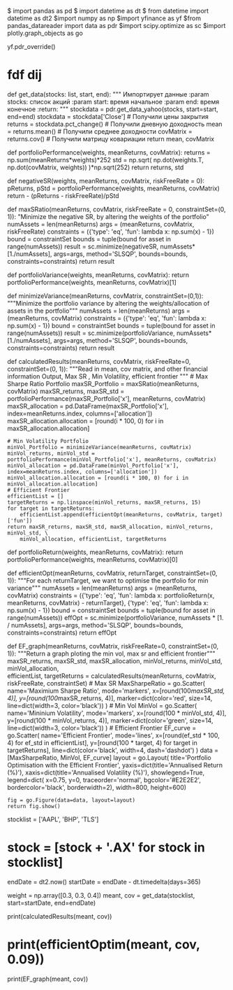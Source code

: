 $ import pandas as pd
$ import datetime as dt
$ from datetime import datetime as dt2
$import numpy as np
$import yfinance as yf
$from pandas_datareader import data as pdr
$import scipy.optimize as sc
$import plotly.graph_objects as go

yf.pdr_override()

# fdf dij
def get_data(stocks: list, start, end):
    """
    Импортирует данные
    :param stocks: список акций
    :param start: время начальное
    :param end: время конечное
    :return:
    """
    stockdata = pdr.get_data_yahoo(stocks, start=start, end=end)
    stockdata = stockdata['Close']  # Получили цены закрытия
    returns = stockdata.pct_change()  # Получили дневную доходность
    mean = returns.mean()  # Получили среднее доходности
    covMatrix = returns.cov()  # Получили матрицу ковариации
    return mean, covMatrix


def portfolioPerformance(weights, meanReturns, covMatrix):
    returns = np.sum(meanReturns*weights)*252
    std = np.sqrt(
            np.dot(weights.T, np.dot(covMatrix, weights))
           )*np.sqrt(252)
    return returns, std


def negativeSR(weights, meanReturns, covMatrix, riskFreeRate = 0):
    pReturns, pStd = portfolioPerformance(weights, meanReturns, covMatrix)
    return - (pReturns - riskFreeRate)/pStd


def maxSRatio(meanReturns, covMatrix, riskFreeRate = 0, constraintSet=(0, 1)):
    "Minimize the negative SR, by altering the weights of the portfolio"
    numAssets = len(meanReturns)
    args = (meanReturns, covMatrix, riskFreeRate)
    constraints = ({'type': 'eq', 'fun': lambda x: np.sum(x) - 1})
    bound = constraintSet
    bounds = tuple(bound for asset in range(numAssets))
    result = sc.minimize(negativeSR, numAssets*[1./numAssets], args=args,
                        method='SLSQP', bounds=bounds, constraints=constraints)
    return result


def portfolioVariance(weights, meanReturns, covMatrix):
    return portfolioPerformance(weights, meanReturns, covMatrix)[1]


def minimizeVariance(meanReturns, covMatrix, constraintSet=(0,1)):
    """Minimize the portfolio variance by altering the
     weights/allocation of assets in the portfolio"""
    numAssets = len(meanReturns)
    args = (meanReturns, covMatrix)
    constraints = ({'type': 'eq', 'fun': lambda x: np.sum(x) - 1})
    bound = constraintSet
    bounds = tuple(bound for asset in range(numAssets))
    result = sc.minimize(portfolioVariance, numAssets*[1./numAssets], args=args,
                        method='SLSQP', bounds=bounds, constraints=constraints)
    return result


def calculatedResults(meanReturns, covMatrix, riskFreeRate=0, constraintSet=(0, 1)):
    """Read in mean, cov matrix, and other financial information
        Output, Max SR , Min Volatility, efficient frontier """
    # Max Sharpe Ratio Portfolio
    maxSR_Portfolio = maxSRatio(meanReturns, covMatrix)
    maxSR_returns, maxSR_std = portfolioPerformance(maxSR_Portfolio['x'], meanReturns, covMatrix)
    maxSR_allocation = pd.DataFrame(maxSR_Portfolio['x'], index=meanReturns.index, columns=['allocation'])
    maxSR_allocation.allocation = [round(i * 100, 0) for i in maxSR_allocation.allocation]

    # Min Volatility Portfolio
    minVol_Portfolio = minimizeVariance(meanReturns, covMatrix)
    minVol_returns, minVol_std = portfolioPerformance(minVol_Portfolio['x'], meanReturns, covMatrix)
    minVol_allocation = pd.DataFrame(minVol_Portfolio['x'], index=meanReturns.index, columns=['allocation'])
    minVol_allocation.allocation = [round(i * 100, 0) for i in minVol_allocation.allocation]
    # Efficient Frontier
    efficientList = []
    targetReturns = np.linspace(minVol_returns, maxSR_returns, 15)
    for target in targetReturns:
        efficientList.append(efficientOpt(meanReturns, covMatrix, target)['fun'])
    return maxSR_returns, maxSR_std, maxSR_allocation, minVol_returns, minVol_std, \
        minVol_allocation, efficientList, targetReturns


def portfolioReturn(weights, meanReturns, covMatrix):
    return portfolioPerformance(weights, meanReturns, covMatrix)[0]


def efficientOpt(meanReturns, covMatrix, returnTarget, constraintSet=(0, 1)):
    """For each returnTarget, we want to optimise the portfolio for min variance"""
    numAssets = len(meanReturns)
    args = (meanReturns, covMatrix)
    constraints = ({'type': 'eq', 'fun': lambda x: portfolioReturn(x, meanReturns, covMatrix) - returnTarget},
                   {'type': 'eq', 'fun': lambda x: np.sum(x) - 1})
    bound = constraintSet
    bounds = tuple(bound for asset in range(numAssets))
    effOpt = sc.minimize(portfolioVariance, numAssets * [1. / numAssets], args=args, method='SLSQP', bounds=bounds,
                         constraints=constraints)
    return effOpt


def EF_graph(meanReturns, covMatrix, riskFreeRate=0, constraintSet=(0, 1)):
    """Return a graph ploting the min vol, max sr and efficient frontier"""
    maxSR_returns, maxSR_std, maxSR_allocation, minVol_returns, minVol_std, minVol_allocation, \
        efficientList, targetReturns = calculatedResults(meanReturns, covMatrix, riskFreeRate, constraintSet)
    # Max SR
    MaxSharpeRatio = go.Scatter(
        name='Maximium Sharpe Ratio',
        mode='markers',
        x=[round(100*maxSR_std, 4)],
        y=[round(100*maxSR_returns, 4)],
        marker=dict(color='red', size=14, line=dict(width=3, color='black'))
    )
    # Min Vol
    MinVol = go.Scatter(
        name='Mininium Volatility',
        mode='markers',
        x=[round(100 * minVol_std, 4)],
        y=[round(100 * minVol_returns, 4)],
        marker=dict(color='green', size=14, line=dict(width=3, color='black'))
    )
    # Efficient Frontier
    EF_curve = go.Scatter(
        name='Efficient Frontier',
        mode='lines',
        x=[round(ef_std * 100, 4) for ef_std in efficientList],
        y=[round(100 * target, 4) for target in targetReturns],
        line=dict(color='black', width=4, dash='dashdot')
    )
    data = [MaxSharpeRatio, MinVol, EF_curve]
    layout = go.Layout(
        title='Portfolio Optimisation with the Efficient Frontier',
        yaxis=dict(title='Annualised Return (%)'),
        xaxis=dict(title='Annualised Volatility (%)'),
        showlegend=True,
        legend=dict(
            x=0.75, y=0, traceorder='normal',
            bgcolor='#E2E2E2',
            bordercolor='black',
            borderwidth=2),
        width=800,
        height=600)

    fig = go.Figure(data=data, layout=layout)
    return fig.show()

stocklist = ['AAPL', 'BHP', 'TLS']
# stock = [stock + '.AX' for stock in stocklist]

endDate = dt2.now()
startDate = endDate - dt.timedelta(days=365)

weight = np.array([0.3, 0.3, 0.4])
meant, cov = get_data(stocklist, start=startDate, end=endDate)


print(calculatedResults(meant, cov))

# print(efficientOptim(meant, cov, 0.09))

print(EF_graph(meant, cov))

